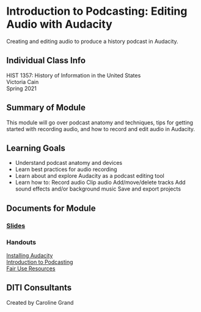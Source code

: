 # Introduction to Podcasting: Editing Audio with Audacity
Creating and editing audio to produce a history podcast in Audacity.


## Individual Class Info
HIST 1357: History of Information in the United States
<br>
Victoria Cain
<br>
Spring 2021
<br>

## Summary of Module
This module will go over podcast anatomy and techniques, tips for getting started with recording audio, and how to record and edit audio in Audacity.

## Learning Goals
- Understand podcast anatomy and devices
- Learn best practices for audio recording
- Learn about and explore Audacity as a podcast editing tool
- Learn how to:
    Record audio
    Clip audio
    Add/move/delete tracks
    Add sound effects and/or background music
    Save and export projects

## Documents for Module

### [Slides](https://github.com/NULabNortheastern/digitalassignmentshowcase/blob/master/audio-editing_podcasting/sp21-cain-hist1357-audacity/Slides.pdf)

### Handouts
[Installing Audacity](https://github.com/NULabNortheastern/digitalassignmentshowcase/blob/master/audio-editing_podcasting/sp21-cain-hist1357-audacity/handout-install_audacity.pdf)
<br>
[Introduction to Podcasting](https://github.com/NULabNortheastern/digitalassignmentshowcase/blob/master/audio-editing_podcasting/sp21-cain-hist1357-audacity/handout-intro_to_audacity.pdf)
<br>
[Fair Use Resources](https://github.com/NULabNortheastern/digitalassignmentshowcase/blob/master/audio-editing_podcasting/sp21-cain-hist1357-audacity/handout-fair_use_resources.pdf)

## DITI Consultants
Created by Caroline Grand
